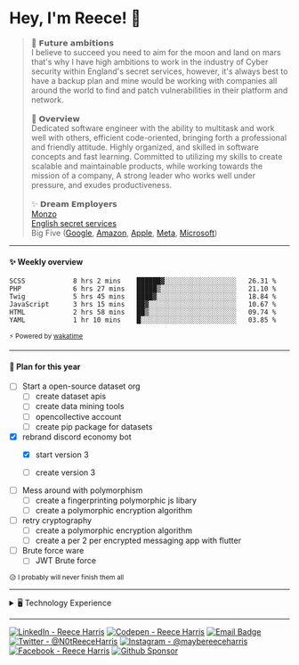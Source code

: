 
# Hey, I'm Reece! 👋

> 🚀 𝗙𝘂𝘁𝘂𝗿𝗲 𝗮𝗺𝗯𝗶𝘁𝗶𝗼𝗻𝘀 <br>
I believe to succeed you need to aim for the moon and land on mars that's why I have high ambitions to work in the industry of Cyber security within England's secret services, however, it's always best to have a backup plan and mine would be working with companies all around the world to find and patch vulnerabilities in their platform and network. <br> <br>
📝 𝗢𝘃𝗲𝗿𝘃𝗶𝗲𝘄 <br>
Dedicated software engineer with the ability to multitask and work well with others, efficient code-oriented, bringing forth a professional and friendly attitude. Highly organized, and skilled in software concepts and fast learning. Committed to utilizing my skills to create scalable and maintainable products, while working towards the mission of a company, A strong leader who works well under pressure, and exudes productiveness. <br> <br>
✨ 𝗗𝗿𝗲𝗮𝗺 𝗘𝗺𝗽𝗹𝗼𝘆𝗲𝗿𝘀 <br>
[Monzo](https://github.com/monzo) <br>
[English secret services](https://www.mi5.gov.uk/) <br>
Big Five ([Google](https://github.com/google), [Amazon](https://github.com/aws), [Apple](https://github.com/apple), [Meta](https://github.com/facebook), [Microsoft](https://github.com/microsoft)) <br>

---

#### ✨ Weekly overview
<!--START_SECTION:waka-->

```text
SCSS            8 hrs 2 mins    ██████▓░░░░░░░░░░░░░░░░░░   26.31 %
PHP             6 hrs 27 mins   █████▒░░░░░░░░░░░░░░░░░░░   21.10 %
Twig            5 hrs 45 mins   ████▓░░░░░░░░░░░░░░░░░░░░   18.84 %
JavaScript      3 hrs 15 mins   ██▓░░░░░░░░░░░░░░░░░░░░░░   10.67 %
HTML            2 hrs 58 mins   ██▒░░░░░░░░░░░░░░░░░░░░░░   09.74 %
YAML            1 hr 10 mins    █░░░░░░░░░░░░░░░░░░░░░░░░   03.85 %
```

<!--END_SECTION:waka-->
<sub>⚡ Powered by [wakatime](https://wakatime.com/)</sub>

---

#### 📝 Plan for this year

- [ ] Start a open-source dataset org
  - [ ] create dataset apis
  - [ ] create data mining tools
  - [ ] opencollective account
  - [ ] create pip package for datasets
  
- [x] rebrand discord economy bot
  - [x] start version 3
  - [ ] create version 3 
  
  
- [ ] Mess around with polymorphism
  - [ ] create a fingerprinting polymorphic js libary
  - [ ] create a polymorphic encryption algorithm

- [ ] retry cryptography
  - [ ] create a polymorphic encryption algorithm
  - [ ] create a per 2 per encrypted messaging app with flutter
  
- [ ] Brute force ware
  - [ ] JWT Brute force

<sub>😥 I probably will never finish them all</sub>

---

<details>
  <summary>🖥️ Technology Experience</summary>
  
  ## Languages
  ![Javascript](https://img.shields.io/badge/Javascript-efd81d?style=for-the-badge&logo=javascript&logoColor=black)
  ![PHP](https://img.shields.io/badge/PHP-efd81d?style=for-the-badge&logo=PHP&logoColor=black)
  ![Perl](https://img.shields.io/badge/Perl-efd81d?style=for-the-badge&logo=Perl&logoColor=black)
  ![Python](https://img.shields.io/badge/Python-efd81d?style=for-the-badge&logo=Python&logoColor=black)
  ![Scss](https://img.shields.io/badge/Scss-efd81d?style=for-the-badge&logo=Sass&logoColor=black)
  ![Lua](https://img.shields.io/badge/Lua-efd81d?style=for-the-badge&logo=Lua&logoColor=black)
  ![Dart](https://img.shields.io/badge/Dart-efd81d?style=for-the-badge&logo=Dart&logoColor=black)
  ![Liquid](https://img.shields.io/badge/Liquid-efd81d?style=for-the-badge&logo=Shopify&logoColor=black)
  ![Bash](https://img.shields.io/badge/Bash-efd81d?style=for-the-badge&logo=GNU%20Bash&logoColor=black)
  ![Bash](https://img.shields.io/badge/Bash-efd81d?style=for-the-badge&logo=Bash&logoColor=black)
  
  ## Runtimes
  ![Node.js](https://img.shields.io/badge/Node.js-000000?style=for-the-badge&logo=node.js&logoColor=white)
  ![Flutter](https://img.shields.io/badge/Flutter-000000?style=for-the-badge&logo=Flutter&logoColor=white)
  
  ## frameworks
  ![Django](https://img.shields.io/badge/Django-000000?style=for-the-badge&logo=Django&logoColor=white)
  ![Flask](https://img.shields.io/badge/Flask-000000?style=for-the-badge&logo=Flask&logoColor=white)
  
  ![Symfony](https://img.shields.io/badge/Symfony-000000?style=for-the-badge&logo=symfony&logoColor=white)
  ![Laravel](https://img.shields.io/badge/Laravel-000000?style=for-the-badge&logo=Laravel&logoColor=white)
  
  ![Express](https://img.shields.io/badge/Express-000000?style=for-the-badge&logo=Express&logoColor=white)
  ![Vue.js](https://img.shields.io/badge/Vue.js-000000?style=for-the-badge&logo=Vue.js&logoColor=white)
  ![Svelte](https://img.shields.io/badge/Svelte-000000?style=for-the-badge&logo=Svelte&logoColor=white)
  
  ## Packages
  ![Tailwind CSS](https://img.shields.io/badge/Tailwind%20CSS-000000?style=for-the-badge&logo=Tailwind%20CSS&logoColor=white)
  ![Nodemailer](https://img.shields.io/badge/Nodemailer-000000?style=for-the-badge&logo=Node.js&logoColor=white)
  ![Passport](https://img.shields.io/badge/Passport-000000?style=for-the-badge&logo=Passport&logoColor=white)
  ![Bower](https://img.shields.io/badge/Bower-000000?style=for-the-badge&logo=Bower&logoColor=white)
  ![Webpack](https://img.shields.io/badge/Webpack-000000?style=for-the-badge&logo=Webpack&logoColor=white)
  ![MongoDB](https://img.shields.io/badge/MongoDB-000000?style=for-the-badge&logo=MongoDB&logoColor=white)
  
  ![Numpy](https://img.shields.io/badge/Numpy-000000?style=for-the-badge&logo=Numpy&logoColor=white)
  ![Requests](https://img.shields.io/badge/Requests-000000?style=for-the-badge&logo=Python&logoColor=white)
  ![Pandas](https://img.shields.io/badge/Pandas-000000?style=for-the-badge&logo=Pandas&logoColor=white)
  ![Matplotlib](https://img.shields.io/badge/Matplotlib-000000?style=for-the-badge&logo=Python&logoColor=white)
  ![Urllib3](https://img.shields.io/badge/Urllib3-000000?style=for-the-badge&logo=Python&logoColor=white)
  
  ## Serivices
  ![Shopify](https://img.shields.io/badge/Shopify-000000?style=for-the-badge&logo=Shopify&logoColor=white)
  ![Wordpress](https://img.shields.io/badge/Wordpress-000000?style=for-the-badge&logo=Wordpress&logoColor=white)
  ![Magento](https://img.shields.io/badge/Magento-000000?style=for-the-badge&logo=Magento&logoColor=white)
  ![Stripe](https://img.shields.io/badge/Stripe-000000?style=for-the-badge&logo=Stripe&logoColor=white)
  ![Firebase](https://img.shields.io/badge/Firebase-000000?style=for-the-badge&logo=Firebase&logoColor=white)
  
</details>

---

[![LinkedIn - Reece Harris](https://img.shields.io/badge/LinkedIn-0077B5?style=for-the-badge&logo=linkedin&logoColor=white)](https://www.linkedin.com/in/notreeceharris)
[![Codepen - Reece Harris](https://img.shields.io/badge/CodePen-1e1f26?style=for-the-badge&logo=codepen&logoColor=white)](https://codepen.io/notreeceharris)
[![Email Badge](https://img.shields.io/badge/Email-D14836?style=for-the-badge&logo=Mail.Ru&logoColor=white)](mailto:reeceharris@email.com)
[![Twitter - @N0tReeceHarris](https://img.shields.io/badge/Twitter-1DA1F2?style=for-the-badge&logo=twitter&logoColor=white)](https://twitter.com/N0tReeceHarris)
[![Instagram - @maybereeceharris](https://img.shields.io/badge/Instagram-E4405F?style=for-the-badge&logo=instagram&logoColor=white )](https://www.instagram.com/maybereeceharris)
[![Facebook - Reece Harris](https://img.shields.io/badge/Facebook-1877F2?style=for-the-badge&logo=facebook&logoColor=white)](https://www.facebook.com/reece.harris.754)
[![Github Sponsor](https://img.shields.io/badge/Sponsor-ca5d9e?style=for-the-badge&logo=github&logoColor=white)](https://github.com/sponsors/NotReeceHarris)
